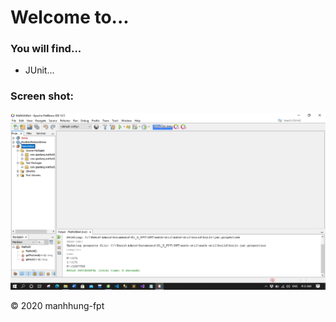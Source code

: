 # Welcome to...

### You will find...
* JUnit...

### Screen shot:
![JUnit-TDD](https://github.com/manhhung-fpt/math-util/blob/main/images/Untitled.png)

© 2020 manhhung-fpt 
